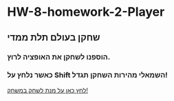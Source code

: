 # HW-8-homework-2-Player

## שחקן בעולם תלת ממדי

### הוספנו לשחקן את האופציה לרוץ.
### כאשר נלחץ על Shift השמאלי מהירות השחקן תגדל!
 
[לחץ כאן על מנת לשחק במשחק!]()
